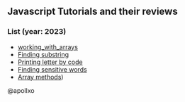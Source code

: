 ## Javascript Tutorials and their reviews

### List (year: 2023)

* [working_with_arrays](https://github.com/apollxo/js_tutorial/blob/main/working_with_arrays.js)
* [Finding substring](https://github.com/apollxo/js_tutorial/blob/main/finding_substring.js)
* [Printing letter by code](https://github.com/apollxo/js_tutorial/blob/main/print_letter_by_code.js)
* [Finding sensitive words](https://github.com/apollxo/js_tutorial/blob/main/find_sensitive_words.js)
* [Array methods](https://github.com/apollxo/js_tutorial/blob/main/array_methods.js))

@apollxo


